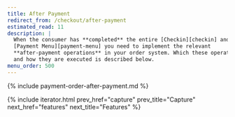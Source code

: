 ```yaml
---
title: After Payment
redirect_from: /checkout/after-payment
estimated_read: 11
description: |
  When the consumer has **completed** the entire [Checkin][checkin] and
  [Payment Menu][payment-menu] you need to implement the relevant
  **after-payment operations** in your order system. Which these operations are
  and how they are executed is described below.
menu_order: 500
---
```


{% include payment-order-after-payment.md %}

{% include iterator.html prev_href="capture"
                         prev_title="Capture"
                         next_href="features"
                         next_title="Features" %}

[checkin]: /checkin/
[payment-menu]: /payment-menu/